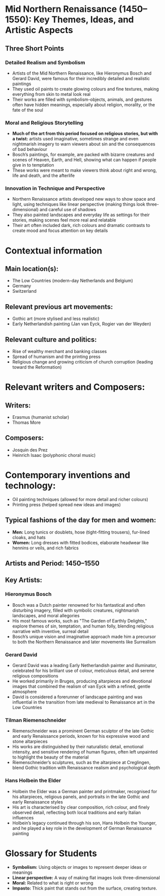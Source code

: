 # Mid Northern Renaissance (1450–1550): Key Themes, Ideas, and Artistic Aspects
## Three Short Points
### Detailed Realism and Symbolism
- Artists of the Mid Northern Renaissance, like Hieronymus Bosch and Gerard David, were famous for their incredibly detailed and realistic paintings
- They used oil paints to create glowing colours and fine textures, making everything from skin to metal look real
- Their works are filled with symbolism-objects, animals, and gestures often have hidden meanings, especially about religion, morality, or the fate of the soul
### Moral and Religious Storytelling
- **Much of the art from this period focused on religious stories, but with a twist:** artists used imaginative, sometimes strange and even nightmarish imagery to warn viewers about sin and the consequences of bad behaviour
- Bosch’s paintings, for example, are packed with bizarre creatures and scenes of Heaven, Earth, and Hell, showing what can happen if people give in to temptation
- These works were meant to make viewers think about right and wrong, life and death, and the afterlife
### Innovation in Technique and Perspective
- Northern Renaissance artists developed new ways to show space and light, using techniques like linear perspective (making things look three-dimensional) and careful use of shadows
- They also painted landscapes and everyday life as settings for their stories, making scenes feel more real and relatable
- Their art often included dark, rich colours and dramatic contrasts to create mood and focus attention on key details
# Contextual information
## Main location(s):
- The Low Countries (modern-day Netherlands and Belgium)
- Germany
- Switzerland
## Relevant previous art movements:
- Gothic art (more stylised and less realistic)
- Early Netherlandish painting (Jan van Eyck, Rogier van der Weyden)
## Relevant culture and politics:
- Rise of wealthy merchant and banking classes
- Spread of humanism and the printing press
- Religious change and growing criticism of church corruption (leading toward the Reformation)
# Relevant writers and Composers:
## Writers: 
- Erasmus (humanist scholar)
- Thomas More
## Composers:
- Josquin des Prez
- Heinrich Isaac (polyphonic choral music)
# Contemporary inventions and technology:
- Oil painting techniques (allowed for more detail and richer colours)
- Printing press (helped spread new ideas and images)
## Typical fashions of the day for men and women:
- **Men:** Long tunics or doublets, hose (tight-fitting trousers), fur-lined cloaks, and hats
- **Women:**  Long dresses with fitted bodices, elaborate headwear like hennins or veils, and rich fabrics
## Artists and Period: 1450–1550
## Key Artists:
### Hieronymus Bosch
- Bosch was a Dutch painter renowned for his fantastical and often disturbing imagery, filled with symbolic creatures, nightmarish landscapes, and moral allegories
- His most famous works, such as "The Garden of Earthly Delights," explore themes of sin, temptation, and human folly, blending religious narrative with inventive, surreal detail
- Bosch’s unique vision and imaginative approach made him a precursor to both the Northern Renaissance and later movements like Surrealism
### Gerard David
- Gerard David was a leading Early Netherlandish painter and illuminator, celebrated for his brilliant use of colour, meticulous detail, and serene religious compositions
- He worked primarily in Bruges, producing altarpieces and devotional images that combined the realism of van Eyck with a refined, gentle atmosphere
- David is considered a forerunner of landscape painting and was influential in the transition from late medieval to Renaissance art in the Low Countries
### Tilman Riemenschneider
- Riemenschneider was a prominent German sculptor of the late Gothic and early Renaissance periods, known for his expressive wood and stone altarpieces
- His works are distinguished by their naturalistic detail, emotional intensity, and sensitive rendering of human figures, often left unpainted to highlight the beauty of the material
- Riemenschneider’s sculptures, such as the altarpiece at Creglingen, blend Gothic tradition with Renaissance realism and psychological depth
### Hans Holbein the Elder
- Holbein the Elder was a German painter and printmaker, recognised for his altarpieces, religious panels, and portraits in the late Gothic and early Renaissance styles
- His art is characterised by clear composition, rich colour, and finely observed detail, reflecting both local traditions and early Italian influences
- Holbein’s legacy continued through his son, Hans Holbein the Younger, and he played a key role in the development of German Renaissance painting
# Glossary for Students
- **Symbolism:** Using objects or images to represent deeper ideas or meanings
- **Linear perspective:** A way of making flat images look three-dimensional
- **Moral:** Related to what is right or wrong
- **Impasto:** Thick paint that stands out from the surface, creating texture.